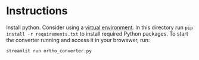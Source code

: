 # Instructions

Install python. Consider using a [virtual environment](https://realpython.com/python-virtual-environments-a-primer/).
In this directory run `pip install -r requirements.txt` to install required Python packages.
To start the converter running and access it in your browswer, run:

```
streamlit run ortho_converter.py
```